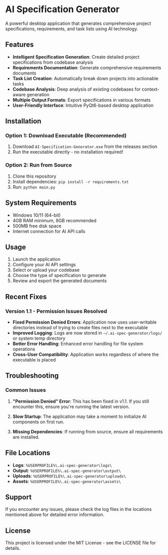 # AI Specification Generator

A powerful desktop application that generates comprehensive project specifications, requirements, and task lists using AI technology.

## Features

- **Intelligent Specification Generation**: Create detailed project specifications from codebase analysis
- **Requirements Documentation**: Generate comprehensive requirements documents
- **Task List Creation**: Automatically break down projects into actionable tasks
- **Codebase Analysis**: Deep analysis of existing codebases for context-aware generation
- **Multiple Output Formats**: Export specifications in various formats
- **User-Friendly Interface**: Intuitive PyQt6-based desktop application

## Installation

### Option 1: Download Executable (Recommended)

1. Download `AI-Specification-Generator.exe` from the releases section
2. Run the executable directly - no installation required!

### Option 2: Run from Source

1. Clone this repository
2. Install dependencies: `pip install -r requirements.txt`
3. Run: `python main.py`

## System Requirements

- Windows 10/11 (64-bit)
- 4GB RAM minimum, 8GB recommended
- 500MB free disk space
- Internet connection for AI API calls

## Usage

1. Launch the application
2. Configure your AI API settings
3. Select or upload your codebase
4. Choose the type of specification to generate
5. Review and export the generated documents

## Recent Fixes

### Version 1.1 - Permission Issues Resolved

- **Fixed Permission Denied Errors**: Application now uses user-writable directories instead of trying to create files next to the executable
- **Improved Logging**: Logs are now stored in `~/.ai-spec-generator/logs/` or system temp directory
- **Better Error Handling**: Enhanced error handling for file system operations
- **Cross-User Compatibility**: Application works regardless of where the executable is placed

## Troubleshooting

### Common Issues

1. **"Permission Denied" Error**: This has been fixed in v1.1. If you still encounter this, ensure you're running the latest version.

2. **Slow Startup**: The application may take a moment to initialize AI components on first run.

3. **Missing Dependencies**: If running from source, ensure all requirements are installed.

## File Locations

- **Logs**: `%USERPROFILE%\.ai-spec-generator\logs\`
- **Output**: `%USERPROFILE%\.ai-spec-generator\output\`
- **Uploads**: `%USERPROFILE%\.ai-spec-generator\uploads\`
- **Assets**: `%USERPROFILE%\.ai-spec-generator\assets\`

## Support

If you encounter any issues, please check the log files in the locations mentioned above for detailed error information.

## License

This project is licensed under the MIT License - see the LICENSE file for details.